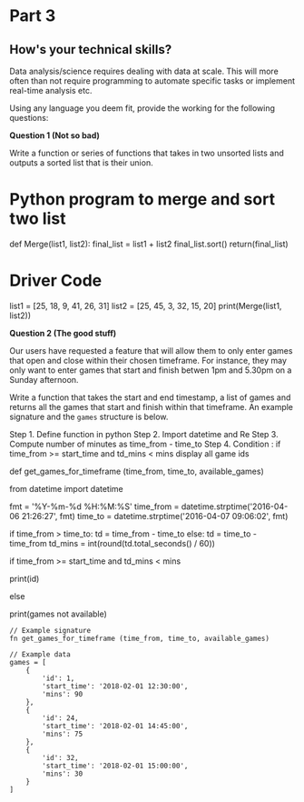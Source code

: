 # Part 3

## How's your technical skills?

Data analysis/science requires dealing with data at scale. This will more often than not require programming to automate specific tasks or implement real-time analysis etc.

Using any language you deem fit, provide the working for the following questions:

**Question 1 (Not so bad)**

Write a function or series of functions that takes in two unsorted lists and outputs a sorted list that is their union.

# Python program to merge and sort two list
def Merge(list1, list2):
	final_list = list1 + list2
	final_list.sort()
	return(final_list)

# Driver Code
list1 = [25, 18, 9, 41, 26, 31]
list2 = [25, 45, 3, 32, 15, 20]
print(Merge(list1, list2))

**Question 2 (The good stuff)**

Our users have requested a feature that will allow them to only enter games that open and close within their chosen timeframe. For instance, they may only want to enter games that start and finish betwen 1pm and 5.30pm on a Sunday afternoon.

Write a function that takes the start and end timestamp, a list of games and returns all the games that start and finish within that timeframe. An example signature and the `games` structure is below.


Step 1. Define function in python
Step 2. Import datetime and Re 
Step 3. Compute number of minutes as time_from - time_to
Step 4. Condition : if time_from >= start_time and td_mins < mins display all game ids

def get_games_for_timeframe (time_from, time_to, available_games) 

from datetime import datetime

fmt = '%Y-%m-%d %H:%M:%S'
time_from = datetime.strptime('2016-04-06 21:26:27', fmt)
time_to = datetime.strptime('2016-04-07 09:06:02', fmt)

if time_from > time_to:
    td = time_from - time_to
else:
    td = time_to - time_from
td_mins = int(round(td.total_seconds() / 60))


if time_from >= start_time and td_mins < mins

print(id)

else

print(games not available)

```
// Example signature
fn get_games_for_timeframe (time_from, time_to, available_games)
```

```
// Example data
games = [
    {
        'id': 1,
        'start_time': '2018-02-01 12:30:00',
        'mins': 90
    },
    {
        'id': 24,
        'start_time': '2018-02-01 14:45:00',
        'mins': 75
    },
    {
        'id': 32,
        'start_time': '2018-02-01 15:00:00',
        'mins': 30
    }
]
```
